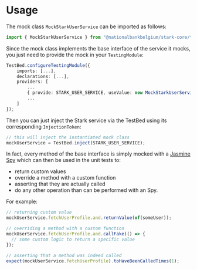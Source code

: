 # Usage

The mock class `MockStarkUserService` can be imported as follows:

```typescript
import { MockStarkUserService } from "@nationalbankbelgium/stark-core/testing";
```

Since the mock class implements the base interface of the service it mocks, you just need to provide the mock in your `TestingModule`:

```typescript
TestBed.configureTestingModule({
    imports: [...],
    declarations: [...],
    providers: [
        ...
        { provide: STARK_USER_SERVICE, useValue: new MockStarkUserService() },
        ...
    ]
});
```

Then you can just inject the Stark service via the TestBed using its corresponding `InjectionToken`:

```typescript
// this will inject the instantiated mock class
mockUserService = TestBed.inject(STARK_USER_SERVICE);
```

In fact, every method of the base interface is simply mocked
with a [Jasmine Spy](https://jasmine.github.io/api/3.5/Spy.html) which can then be used in the unit tests to:

- return custom values
- override a method with a custom function
- asserting that they are actually called
- do any other operation than can be performed with an Spy.

For example:

```typescript
// returning custom value
mockUserService.fetchUserProfile.and.returnValue(of(someUser));

// overriding a method with a custom function
mockUserService.fetchUserProfile.and.callFake(() => {
  // some custom logic to return a specific value
});

// asserting that a method was indeed called
expect(mockUserService.fetchUserProfile).toHaveBeenCalledTimes(1);
```
